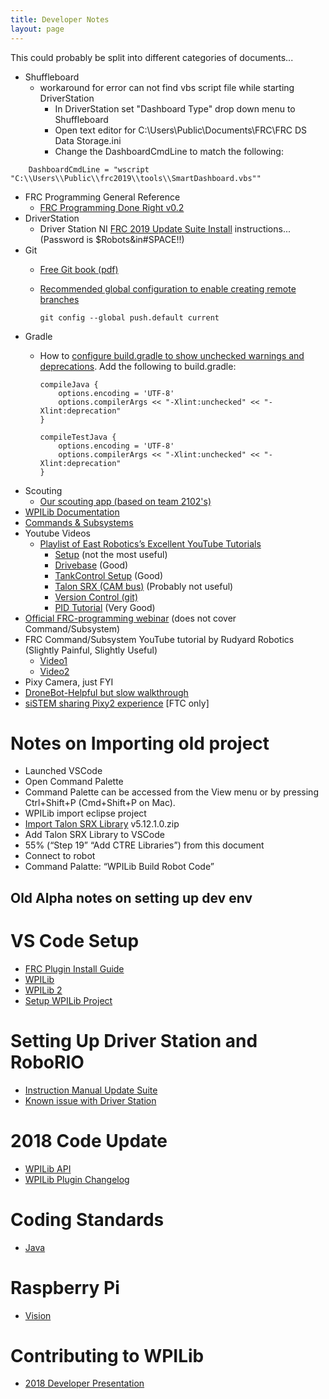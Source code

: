 ```yaml
---
title: Developer Notes
layout: page
---
```

This could probably be split into different categories of documents...

- Shuffleboard
  - workaround for error can not find vbs script file while starting DriverStation
    - In DriverStation set "Dashboard Type" drop down menu to Shuffleboard
    - Open text editor for C:\Users\Public\Documents\FRC\FRC DS Data Storage.ini
    - Change the DashboardCmdLine to match the following:
```
    DashboardCmdLine = "wscript "C:\\Users\\Public\\frc2019\\tools\\SmartDashboard.vbs""
```

- FRC Programming General Reference
  - [FRC Programming Done Right v0.2](https://media.readthedocs.org/pdf/frc-pdr/latest/frc-pdr.pdf)
- DriverStation
  - Driver Station NI [FRC 2019 Update Suite Install](https://forums.ni.com/t5/FIRST-Robotics-Competition/FRC-2019-Update-Suite/ta-p/3861427) instructions... (Password is $Robots&in#SPACE!!)
- Git
  - [Free Git book (pdf)](https://git-scm.com/book/en/v2)
  - [Recommended global configuration to enable creating remote branches][git-default-config-remote-branch]

        git config --global push.default current

- Gradle
  - How to [configure build.gradle to show unchecked warnings and deprecations][make-gradle-show-warnings]. Add the following to build.gradle:

        compileJava {
            options.encoding = 'UTF-8'
            options.compilerArgs << "-Xlint:unchecked" << "-Xlint:deprecation"
        }
        
        compileTestJava {
            options.encoding = 'UTF-8'
            options.compilerArgs << "-Xlint:unchecked" << "-Xlint:deprecation"
        }

- Scouting
  - [Our scouting app (based on team 2102's)][team4026-roborecon-app-repo]
- [WPILib Documentation][wpilib-docs]
- [Commands & Subsystems][commands-and-subsystems]
- Youtube Videos
  - [Playlist of East Robotics’s Excellent YouTube Tutorials][east-robotics-youtube-playlist]
    - [Setup][east-robotics-video-setup] (not the most useful)
    - [Drivebase][east-robotics-video-drivebase] (Good)
    - [TankControl Setup][east-robotics-video-tank-control] (Good)
    - [Talon SRX (CAM bus)][east-robotics-video-talon-srx] (Probably not useful)
    - [Version Control (git)][east-robotics-version-control-git]
    - [PID Tutorial][east-robotics-pid-controller] (Very Good)
- [Official FRC-programming webinar][frc-programming-webinar] (does not cover Command/Subsystem)
- FRC Command/Subsystem YouTube tutorial by Rudyard Robotics (Slightly Painful, Slightly Useful)
  - [Video1][rudyard-robotics-video-1]
  - [Video2][rudyard-robotics-video-2]
- Pixy Camera, just FYI
- [DroneBot-Helpful but slow walkthrough][dronebot-walkthrough-video]
- [siSTEM sharing Pixy2 experience][sistem-sharing-pixy2] [FTC only]


# Notes on Importing old project
- Launched VSCode
- Open Command Palette
- Command Palette can be accessed from the View menu or by pressing Ctrl+Shift+P (Cmd+Shift+P on Mac).
- WPILib import eclipse project
- [Import Talon SRX Library][ctre-talon-srx-resources] v5.12.1.0.zip
- Add Talon SRX Library to VSCode
- 55% (“Step 19” “Add CTRE Libraries”) from this document
- Connect to robot
- Command Palatte: “WPILib Build Robot Code”

## Old Alpha notes on setting up dev env

# VS Code Setup
- [FRC Plugin Install Guide](https://wpilib.screenstepslive.com/s/currentCS/a/932382-installing-visual-studio-code-c-java)
- [WPILib](https://github.com/wpilibsuite/vscode-wpilib)
- [WPILib 2](https://wpilib.screenstepslive.com/s/currentCS/m/java/l/1027060-visual-studio-code-basics-and-the-wpilib-extension)
- [Setup WPILib Project](https://wpilib.screenstepslive.com/s/currentCS/m/java/l/1027062-creating-a-robot-program)

# Setting Up Driver Station and RoboRIO
- [Instruction Manual Update Suite](https://forums.ni.com/t5/FIRST-Robotics-Competition/FRC-2019-Update-Suite/ta-p/3861427)
- [Known issue with Driver Station](https://github.com/wpilibsuite/allwpilib/issues/1532)

# 2018 Code Update
- [WPILib API](http://first.wpi.edu/FRC/roborio/release/docs/java/)
- [WPILib Plugin Changelog](https://wpilib.screenstepslive.com/s/currentCS/m/java/l/837061-c-java-plugin-changelog)

# Coding Standards
- [Java](https://docs.google.com/document/d/1dtUXsO5NYfXWg4fBMzcRnjsHshb5kiMHxoAjeThrsic/edit)

# Raspberry Pi
- [Vision](http://wpilib.screenstepslive.com/s/currentCS/m/85074)

# Contributing to WPILib
- [2018 Developer Presentation](https://cpb-us-w2.wpmucdn.com/wp.wpi.edu/dist/1/35/files/2018/05/Building-and-Contributing-to-WPILib-2018.pdf)

[gradle-warnings-deprecations]: https://stackoverflow.com/questions/18689365/how-to-add-xlintunchecked-to-my-android-gradle-based-project
[wpilib-docs]: https://wpilib.screenstepslive.com/s/currentCS
[commands-and-subsystems]: https://wpilib.screenstepslive.com/s/currentCS/m/java/c/88893
[east-robotics-youtube-playlist]: https://www.youtube.com/playlist?list=PLUSdSy9CkwBIiISFMa_ThWmtFCKtYLUE_
[east-robotics-video-setup]: https://www.youtube.com/watch?v=b3buDnD8vWc&t=8s&list=PLUSdSy9CkwBIiISFMa_ThWmtFCKtYLUE_&index=2
[east-robotics-video-drivebase]: https://www.youtube.com/watch?v=vz_C-LqmTJA&t=0s&list=PLUSdSy9CkwBIiISFMa_ThWmtFCKtYLUE_&index=3
[east-robotics-video-tank-control]: https://www.youtube.com/watch?v=herfqqjAiM0&t=0s&list=PLUSdSy9CkwBIiISFMa_ThWmtFCKtYLUE_&index=4
[east-robotics-video-talon-srx]: https://www.youtube.com/watch?v=gqfiysI20ZY&t=0s&list=PLUSdSy9CkwBIiISFMa_ThWmtFCKtYLUE_&index=5
[east-robotics-version-control-git]: https://www.youtube.com/watch?v=boeCjJKg-LY&t=129s&list=PLUSdSy9CkwBIiISFMa_ThWmtFCKtYLUE_&index=6
[east-robotics-pid-controller]: https://www.youtube.com/watch?v=_mKlRbapkXo
[frc-programming-webinar]: https://www.youtube.com/watch?v=tR8wtXd2Ack
[rudyard-robotics-video-1]: https://www.youtube.com/watch?v=t-otjytqzCw
[rudyard-robotics-video-2]: https://www.youtube.com/watch?v=t-otjytqzCw
[dronebot-walkthrough-video]: https://www.youtube.com/watch?v=391dXDjqzXA
[sistem-sharing-pixy2]: https://www.youtube.com/watch?v=YWBXLoB47is&t=7s
[ctre-talon-srx-resources]: http://www.ctr-electronics.com/control-system/hro.html#product_tabs_technical_resources
[team4026-roborecon-app-repo]: https://github.com/Decatur-High-GlobalDynamics/roborecon-app
[make-gradle-show-warnings]: https://stackoverflow.com/questions/18689365/how-to-add-xlintunchecked-to-my-android-gradle-based-project
[git-default-config-remote-branch]: https://stackoverflow.com/questions/1519006/how-do-you-create-a-remote-git-branch/27185855#27185855
